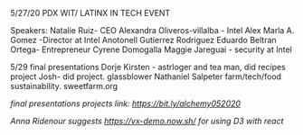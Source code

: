 5/27/20 PDX WIT/ LATINX IN TECH EVENT

Speakers:
Natalie Ruiz- CEO
Alexandra Oliveros-villalba - Intel
Alex
Marla A. Gomez -Director at Intel
Anotonell Gutierrez Rodriguez
Eduardo Beltran Ortega- Entrepreneur
Cyrene Domogalla
Maggie Jareguai - security at Intel

5/29 final presentations
Dorje Kirsten - astrloger and tea man, did recipes project
Josh- did project.  glassblower
Nathaniel Salpeter farm/tech/food sustainability.  sweetfarm.org

*final presentations projects link: https://bit.ly/alchemy052020*

*Anna Ridenour suggests https://vx-demo.now.sh/ for using D3 with react*

